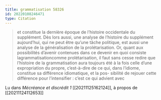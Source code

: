 ```yaml
---
title: grammatisation 58326
id: 20220108246471
type: Citation
---
```


> et constitue la dernière époque de l’histoire occidentale du supplément. Dès lors aussi, une analyse de l’histoire du supplément aujourd’hui, qui ne peut être qu’une tâche politique, est aussi une analyse de la généralisation de la prolétarisation. Or, quant aux possibilités d’avenir contenues dans ce devenir en quoi consiste lagrammatisationcomme prolétarisation, il faut sans cesse redire que l’histoire de la grammatisation aura toujours été à la fois celle d’une expropriation du propre, c’est-à-dire de ce qui, dans l’idiome, constitue sa différence idiomatique, et la pos- sibilité de rejouer cette différence pour l’intensifier : c’est ce qui advient avec

Lu dans *Mécréance et discrédit 1* [[20211125162124]], à propos de [[20211124112653]]